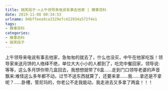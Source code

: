```yaml
---
title: 搞笑段子->上午领导来电说有事去他家 | 糗事百科
date: 2019-11-08 00:34:53
urlname: 04bffeea9ca3329efc422934a572f4e1
tags: 
- 糗事百科
categories:
- 糗事百科
- 搞笑段子
---
```

上午领导来电说有事去他家，急匆匆的就去了，什么也没买，中午在他家吃饭！领导家来送月饼的人络绎不绝，单位大大小小的人都到了，吃完中餐回家，领导说:等等，这么多月饼你带几盒回去，我想想就带了6盒……走到门口领导老婆的声音飘来:难怪这么多年都不动，过节不送东西就算了，还要来拿……我……拿还是不拿呢？……卧槽，管尼玛的，你老公不走我能动，我走进去又多拿了两盒！！！


